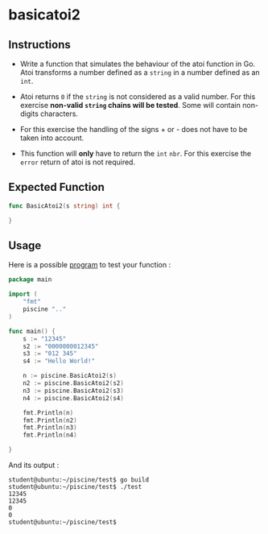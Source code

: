 # basicatoi2

## Instructions

- Write a function that simulates the behaviour of the atoi function in Go. Atoi transforms a number defined as a `string` in a number defined as an `int`.

- Atoi returns `0` if the `string` is not considered as a valid number. For this exercise **non-valid `string` chains will be tested**. Some will contain non-digits characters.

- For this exercise the handling of the signs + or - does not have to be taken into account.

- This function will **only** have to return the `int` `nbr`. For this exercise the `error` return of atoi is not required.

## Expected Function

```go
func BasicAtoi2(s string) int {

}
```

## Usage

Here is a possible [program](TODO-LINK) to test your function :

```go
package main

import (
	"fmt"
	piscine ".."
)

func main() {
	s := "12345"
	s2 := "0000000012345"
	s3 := "012 345"
	s4 := "Hello World!"

	n := piscine.BasicAtoi2(s)
	n2 := piscine.BasicAtoi2(s2)
	n3 := piscine.BasicAtoi2(s3)
	n4 := piscine.BasicAtoi2(s4)

	fmt.Println(n)
	fmt.Println(n2)
	fmt.Println(n3)
	fmt.Println(n4)

}
```

And its output :

```console
student@ubuntu:~/piscine/test$ go build
student@ubuntu:~/piscine/test$ ./test
12345
12345
0
0
student@ubuntu:~/piscine/test$
```
